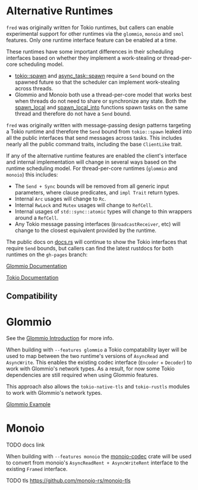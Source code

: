 # Alternative Runtimes

`fred` was originally written for Tokio runtimes, but callers can enable experimental support for other runtimes via the
`glommio`, `monoio` and `smol` features. Only one runtime interface feature can be enabled at a time.

These runtimes have some important differences in their scheduling interfaces based on whether they implement a
work-stealing or thread-per-core scheduling model.

* [tokio::spawn](https://docs.rs/tokio/latest/tokio/task/fn.spawn.html)
  and [async_task::spawn](https://docs.rs/async-task/latest/async_task/fn.spawn.html) require a `Send` bound on the
  spawned future so that the scheduler can implement work-stealing across threads.
* Glommio and Monoio both use a thread-per-core model that works best when threads do not need to share or synchronize
  any state. Both the [spawn_local](https://docs.rs/glommio/latest/glommio/fn.spawn_local.html)
  and [spawn_local_into](https://docs.rs/glommio/latest/glommio/fn.spawn_local_into.html) functions
  spawn tasks on the same thread and therefore do not have a `Send` bound.

`fred` was originally written with message-passing design patterns targeting a Tokio runtime and therefore the `Send`
bound from `tokio::spawn` leaked into all the public interfaces that send messages across tasks. This includes nearly
all the public command traits, including the base `ClientLike` trait.

If any of the alternative runtime features are enabled the client's interface and internal implementation will change in
several ways based on the runtime scheduling model. For thread-per-core runtimes (`glommio` and `monoio`)
this includes:

* The `Send + Sync` bounds will be removed from all generic input parameters, where clause predicates, and `impl Trait`
  return types.
* Internal `Arc` usages will change to `Rc`.
* Internal `RwLock` and `Mutex` usages will change to `RefCell`.
* Internal usages of `std::sync::atomic` types will change to thin wrappers around a `RefCell`.
* Any Tokio message passing interfaces (`BroadcastReceiver`, etc) will change to the closest equivalent provided by the
  runtime.

The public docs
on [docs.rs](https://docs.rs/fred/latest) will continue to show the Tokio interfaces that require `Send` bounds, but
callers can find the latest rustdocs for both runtimes on the
`gh-pages` branch:

[Glommio Documentation](https://aembke.github.io/fred.rs/glommio/fred/index.html)

[Tokio Documentation](https://aembke.github.io/fred.rs/tokio/fred/index.html)

## Compatibility

# Glommio

See the [Glommio Introduction](https://www.datadoghq.com/blog/engineering/introducing-glommio/) for more info.

When building with `--features glommio` a Tokio compatability layer will be used to map between the two runtime's
versions of `AsyncRead` and `AsyncWrite`. This enables the existing codec interface (`Encoder` + `Decoder`) to work with
Glommio's network types. As a result, for now some Tokio dependencies are still required when using Glommio features.

This approach also allows the `tokio-native-tls` and `tokio-rustls` modules to work with Glommio's network types.

[Glommio Example](https://github.com/aembke/fred.rs/blob/main/examples/glommio.rs)

# Monoio

TODO docs link

When building with `--features monoio` the [monoio-codec](https://github.com/monoio-rs/monoio-codec) crate will be used
to convert from monoio's `AsyncReadRent + AsyncWriteRent` interface to the existing `Framed` interface.

TODO tls https://github.com/monoio-rs/monoio-tls
